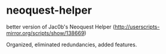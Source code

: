 # neoquest-helper
better version of Jac0b's Neoquest Helper (http://userscripts-mirror.org/scripts/show/138669)

Organized, eliminated redundancies, added features. 
